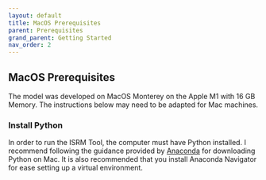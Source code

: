 ```yaml
---
layout: default
title: MacOS Prerequisites
parent: Prerequisites
grand_parent: Getting Started
nav_order: 2
---
```


## MacOS Prerequisites
The model was developed on MacOS Monterey on the Apple M1 with 16 GB Memory. The instructions below may need to be adapted for Mac machines.

### Install Python
In order to run the ISRM Tool, the computer must have Python installed. I recommend following the guidance provided by [Anaconda](https://docs.anaconda.com/anaconda/install/mac-os/) for downloading Python on Mac. It is also recommended that you install Anaconda Navigator for ease setting up a virtual environment.